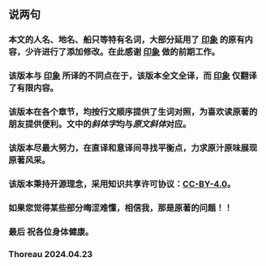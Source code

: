 ## 说两句

### 本文的人名、地名、船只等特有名词，大部分延用了 <u>[印象](https://github.com/RockyChing/the_expanse)</u> 的原有内容，少许进行了添加修改。在此感谢 <u>[印象](https://github.com/RockyChing/the_expanse)</u> 做的前期工作。



### 该版本与 <u>[印象](https://github.com/RockyChing/the_expanse)</u>  所译的不同点在于，该版本全文全译，而 <u>[印象](https://github.com/RockyChing/the_expanse)</u>  仅翻译了有限内容。



### 该版本在各个章节，均按行文顺序提供了生词对照，为喜欢读原著的朋友提供便利。文中的*斜体字*均与*原文斜体*对应。



### 该版本尽最大努力，在直译和意译间寻找平衡点，力求原汁原味展现原著风采。



### 该版本秉持开源理念，采用知识共享许可协议：[CC-BY-4.0](https://creativecommons.org/licenses/by/4.0/)。



### 如果您觉得某些部分晦涩难懂，相信我，那是原著的问题！！



### 最后 祝各位身体健康。

### Thoreau 2024.04.23

